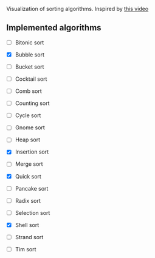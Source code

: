 
Visualization of sorting algorithms. Inspired by [this video](https://www.youtube.com/watch?v=kPRA0W1kECg)


## Implemented algorithms


- [ ] Bitonic sort
- [x] Bubble sort
- [ ] Bucket sort
- [ ] Cocktail sort
- [ ] Comb sort
- [ ] Counting sort
- [ ] Cycle sort
- [ ] Gnome sort
- [ ] Heap sort
- [x] Insertion sort
- [ ] Merge sort
- [x] Quick sort
- [ ] Pancake sort
- [ ] Radix sort
- [ ] Selection sort
- [x] Shell sort
- [ ] Strand sort
- [ ] Tim sort

